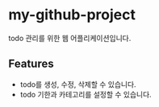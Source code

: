 # my-github-project

todo 관리를 위한 웹 어플리케이션입니다.

## Features
- todo를 생성, 수정, 삭제할 수 있습니다.
- todo 기한과 카테고리를 설정할 수 있습니다.